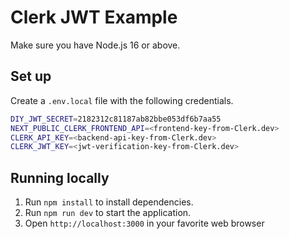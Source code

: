 # Clerk JWT Example

Make sure you have Node.js 16 or above.

## Set up

Create a `.env.local` file with the following credentials.

```bash
DIY_JWT_SECRET=2182312c81187ab82bbe053df6b7aa55
NEXT_PUBLIC_CLERK_FRONTEND_API=<frontend-key-from-Clerk.dev>
CLERK_API_KEY=<backend-api-key-from-Clerk.dev>
CLERK_JWT_KEY=<jwt-verification-key-from-Clerk.dev>
```

## Running locally

1. Run `npm install` to install dependencies.
2. Run `npm run dev` to start the application.
3. Open `http://localhost:3000` in your favorite web browser
